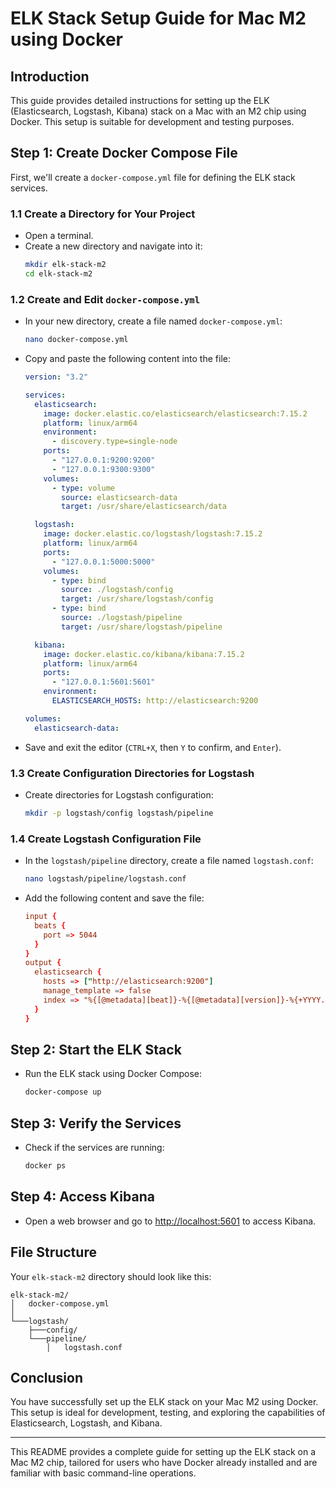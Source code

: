 # ELK Stack Setup Guide for Mac M2 using Docker

## Introduction

This guide provides detailed instructions for setting up the ELK (Elasticsearch, Logstash, Kibana) stack on a Mac with an M2 chip using Docker. This setup is suitable for development and testing purposes.

## Step 1: Create Docker Compose File

First, we'll create a `docker-compose.yml` file for defining the ELK stack services.

### 1.1 Create a Directory for Your Project

- Open a terminal.
- Create a new directory and navigate into it:
  ```bash
  mkdir elk-stack-m2
  cd elk-stack-m2
  ```

### 1.2 Create and Edit `docker-compose.yml`

- In your new directory, create a file named `docker-compose.yml`:
  ```bash
  nano docker-compose.yml
  ```
- Copy and paste the following content into the file:

  ```yaml
  version: "3.2"

  services:
    elasticsearch:
      image: docker.elastic.co/elasticsearch/elasticsearch:7.15.2
      platform: linux/arm64
      environment:
        - discovery.type=single-node
      ports:
        - "127.0.0.1:9200:9200"
        - "127.0.0.1:9300:9300"
      volumes:
        - type: volume
          source: elasticsearch-data
          target: /usr/share/elasticsearch/data

    logstash:
      image: docker.elastic.co/logstash/logstash:7.15.2
      platform: linux/arm64
      ports:
        - "127.0.0.1:5000:5000"
      volumes:
        - type: bind
          source: ./logstash/config
          target: /usr/share/logstash/config
        - type: bind
          source: ./logstash/pipeline
          target: /usr/share/logstash/pipeline

    kibana:
      image: docker.elastic.co/kibana/kibana:7.15.2
      platform: linux/arm64
      ports:
        - "127.0.0.1:5601:5601"
      environment:
        ELASTICSEARCH_HOSTS: http://elasticsearch:9200

  volumes:
    elasticsearch-data:
  ```

- Save and exit the editor (`CTRL+X`, then `Y` to confirm, and `Enter`).

### 1.3 Create Configuration Directories for Logstash

- Create directories for Logstash configuration:
  ```bash
  mkdir -p logstash/config logstash/pipeline
  ```

### 1.4 Create Logstash Configuration File

- In the `logstash/pipeline` directory, create a file named `logstash.conf`:
  ```bash
  nano logstash/pipeline/logstash.conf
  ```
- Add the following content and save the file:
  ```conf
  input {
    beats {
      port => 5044
    }
  }
  output {
    elasticsearch {
      hosts => ["http://elasticsearch:9200"]
      manage_template => false
      index => "%{[@metadata][beat]}-%{[@metadata][version]}-%{+YYYY.MM.dd}"
    }
  }
  ```

## Step 2: Start the ELK Stack

- Run the ELK stack using Docker Compose:
  ```bash
  docker-compose up
  ```

## Step 3: Verify the Services

- Check if the services are running:
  ```bash
  docker ps
  ```

## Step 4: Access Kibana

- Open a web browser and go to [http://localhost:5601](http://localhost:5601) to access Kibana.

## File Structure

Your `elk-stack-m2` directory should look like this:

```
elk-stack-m2/
│   docker-compose.yml
│
└───logstash/
    ├───config/
    └───pipeline/
        │   logstash.conf
```

## Conclusion

You have successfully set up the ELK stack on your Mac M2 using Docker. This setup is ideal for development, testing, and exploring the capabilities of Elasticsearch, Logstash, and Kibana.

---

This README provides a complete guide for setting up the ELK stack on a Mac M2 chip, tailored for users who have Docker already installed and are familiar with basic command-line operations.
